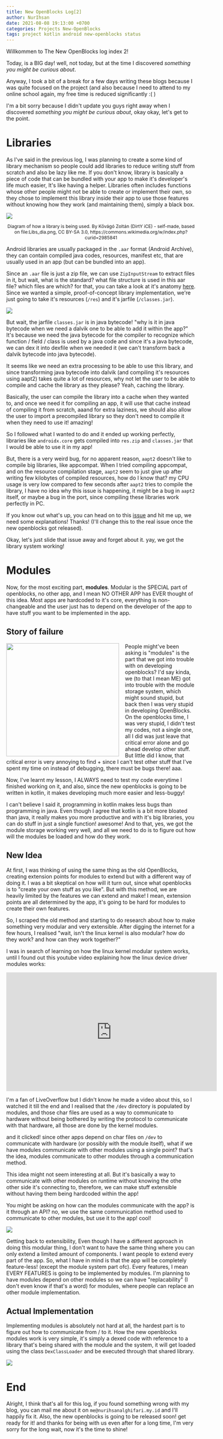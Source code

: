 ```yaml
---
title: New OpenBlocks Log[2]
author: NurIhsan
date: 2021-08-08 19:13:00 +0700
categories: Projects New-OpenBlocks
tags: project kotlin android new-openblocks status
---
```


Willkommen to The New OpenBlocks log index 2!

Today, is a BIG day! well, not today, but at the time I discovered _something you might be curious about_.

Anyway, I took a bit of a break for a few days writing these blogs because I was quite focused on the project (and also because I need to attend to my online school again, my free time is reduced significantly :( )

I'm a bit sorry because I didn't update you guys right away when I discovered _something you might be curious about_, okay okay, let's get to the point.

# Libraries
As I've said in the previous log, I was planning to create a some kind of library mechanism so people could add libraries to reduce writing stuff from scratch and also be lazy like me. If you don't know, library is basically a piece of code that can be bundled with your app to make it's developer's life much easier, It's like having a helper. Libraries often includes functions whose other people might not be able to create or implement their own, so they chose to implement this library inside their app to use those features without knowing how they work (and maintaining them), simply a black box.

<img src="/assets/img/library-diagram.svg" style="background: white;">

<p style="font-size: 12px;" align="center">Diagram of how a library is being used. By Kővágó Zoltán (DirtY iCE) - self-made, based on file:Libs_dia.png, CC BY-SA 3.0, https://commons.wikimedia.org/w/index.php?curid=2985841</p>

Android libraries are usually packaged in the `.aar` format (Android Archive), they can contain compiled java codes, resources, manifest etc, that are usually used in an app (but can be bundled into an app).

Since an `.aar` file is just a zip file, we can use `ZipInputStream` to extract files in it, but wait, what is the standard? what file structure is used in this aar file? which files are which? for that, you can take a look at it's anatomy [here](https://developer.android.com/studio/projects/android-library.html#aar-contents). Since we wanted a simple, proof-of-concept library implementation, we're just going to take it's resources (`/res`) and it's jarfile (`/classes.jar`).

<img src="/assets/img/aar-what-were-going-to-use.png"/>

But wait, the jarfile `classes.jar` is in java bytecode! "why is it in java bytecode when we need a dalvik one to be able to add it within the app?" It's because we need the java bytecode for the compiler to recognize which function / field / class is used by a java code and since it's a java bytecode, we can dex it into dexfile when we needed it (we can't transform back a dalvik bytecode into java bytecode).

It seems like we need an extra processing to be able to use this library, and since transforming java bytecode into dalvik (and compiling it's resources using aapt2) takes quite a lot of resources, why not let the user to be able to compile and cache the library as they please? Yeah, caching the library.

Basically, the user can compile the library into a cache when they wanted to, and once we need it for compiling an app, it will use that cache instead of compiling it from scratch, aaand for extra laziness, we should also allow the user to import a precompiled library so they don't need to compile it when they need to use it! amazing!

So I followed what I wanted to do and it ended up working perfectly, libraries like `androidx.core` gets compiled into `res.zip` and `classes.jar` that I would be able to use it in my app!

But, there is a very weird bug, for no apparent reason, `aapt2` doesn't like to compile big libraries, like appcompat. When I tried compiling appcompat, and on the resource compilation stage, `aapt2` seem to just give up after writing few kilobytes of compiled resources, how do I know that? my CPU usage is very low compared to few seconds after `aapt2` tries to compile the library, I have no idea why this issue is happening, it might be a bug in `aapt2` itself, or maybe a bug in the port, since compiling these libraries work perfectly in PC.

If you know out what's up, you can head on to this [issue](https://github.com) and hit me up, we need some explanations! Thanks! (I'll change this to the real issue once the new openblocks got released).

Okay, let's just slide that issue away and forget about it. yay, we got the library system working!

# Modules
Now, for the most exciting part, **modules**. Modular is the SPECIAL part of openblocks, no other app, and I mean NO OTHER APP has EVER thought of this idea. Most apps are hardcoded to it's core, everything is non-changeable and the user just has to depend on the developer of the app to have stuff you want to be implemented in the app.

## Story of failure

<img align="left" src="/assets/img/stupid-openblocks-bug.png" height="300" style="margin-right: 16px"/>

People might've been asking is "modules" is the part that we got into trouble with on developing openblocks? I'd say kinda, we (to that I mean ME) got into trouble with the module storage system, which might sound stupid, but back then I was very stupid in developing OpenBlocks. On the openblocks time, I was very stupid, I didn't test my codes, not a single one, all I did was just leave that critical error alone and go ahead develop other stuff. But little did I know, that critical error is very annoying to find + since I can't test other stuff that I've spent my time on instead of debugging, there must be bugs there! aaa.

Now, I've learnt my lesson, I ALWAYS need to test my code everytime I finished working on it, and also, since the new openblocks is going to be written in kotlin, it makes developing much more easier and less-buggy!

I can't believe I said it, programming in kotlin makes less bugs than programming in java. Even though I agree that kotlin is a bit more bloated than java, it really makes you more productive and with it's big libraries, you can do stuff in just a single function! awesome! And to that, yes, we got the module storage working very well, and all we need to do is to figure out how will the modules be loaded and how do they work.

## New Idea

At first, I was thinking of using the same thing as the old OpenBlocks, creating extension points for modules to extend but with a different way of doing it. I was a bit skeptical on how will it turn out, since what openblocks is to "create your own stuff as you like". But with this method, we are heavily limited by the features we can extend and make! I mean, extension points are all determined by the app, it's going to be hard for modules to create their own features.

So, I scraped the old method and starting to do research about how to make something very modular and very extensible. After digging the internet for a few hours, I realised "wait, isn't the linux kernel is also modular? how do they work? and how can they work together?"

I was in search of learning on how the linux kernel modular system works, until I found out this youtube video explaining how the linux device driver modules works:

<iframe width="560" height="315" src="https://www.youtube.com/embed/juGNPLdjLH4" title="YouTube video player" frameborder="0" allow="accelerometer; autoplay; clipboard-write; encrypted-media; gyroscope; picture-in-picture" allowfullscreen></iframe>

I'm a fan of LiveOverflow but I didn't know he made a video about this, so I watched it till the end and I realised that the `/dev` directory is populated by modules, and those char files are used as a way to communicate to hardware without being bothered by writing the protocol to communicate with that hardware, all those are done by the kernel modules.

and it clicked! since other apps depend on char files on `/dev` to communicate with hardware (or possibly with the module itself), what if we have modules communicate with other modules using a single point? that's the idea, modules communicate to other modules through a communication method.

This idea might not seem interesting at all. But it's basically a way to communicate with other modules on runtime without knowing the othe other side it's connecting to, therefore, we can make stuff extensible without having them being hardcoded within the app!

You might be asking on how can the modules communicate with the app? is it through an API? no, we use the same communication method used to communicate to other modules, but use it to the app! cool!

<img src="/assets/img/communication.svg" style="background: white;"/>

Getting back to extensibility, Even though I have a different approach in doing this modular thing, I don't want to have the same thing where you can only extend a limited amount of components. I want people to extend every part of the app. So, what I have in mind is that the app will be completely feature-less! (except the module system part ofc). Every features, I mean EVERY FEATURES is going to be implemented by modules. I'm planning to have modules depend on other modules so we can have "replacability" (I don't even know if that's a word) for modules, where people can replace an other module implementation.

## Actual Implementation

Implementing modules is absolutely not hard at all, the hardest part is to figure out how to communicate from / to it. How the new openblocks modules work is very simple, it's simply a dexed code with reference to a library that's being shared with the module and the system, it will get loaded using the class `DexClassLoader` and be executed through that shared library.

<img src="/assets/img/module-loader-code.png"/>

# End

Alright, I think that's all for this log, if you found something wrong with my blog, you can mail me about it on `me@nurihsanalghifari.my.id` and I'll happily fix it. Also, the new openblocks is going to be released soon! get ready for it! and thanks for being with us even after for a long time, I'm very sorry for the long wait, now it's the time to shine!
